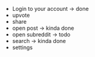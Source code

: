 - Login to your account -> done
- upvote
- share
- open post -> kinda done
- open subreddit -> todo
- search -> kinda done
- settings